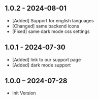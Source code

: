 [//]: <> (
Types of changes
    Added for new Addeds.
    Changed for changes in existing functionality.
    Deprecated for soon-to-be removed Addeds.
    Removed for now removed Addeds.
    Fixed for any bug fixes.
    Security in case of vulnerabilities.
)

## 1.0.2 - 2024-08-01
- [Added] Support for english languages
- [Changed] same backend icons
- [Fixed]  same dark mode css settings

## 1.0.1 - 2024-07-30
- [Added] link to our support page
- [Added] dark mode support

## 1.0.0 – 2024-07-28
- Init Version

